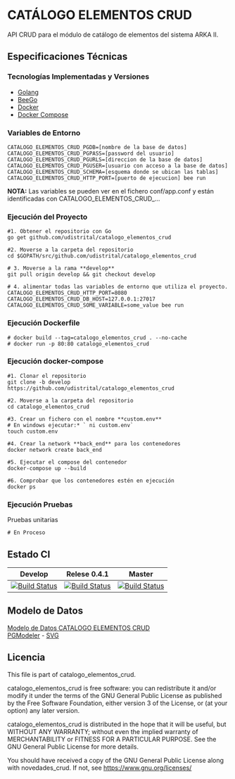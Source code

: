 # CATÁLOGO ELEMENTOS CRUD

API CRUD para el módulo de catálogo de elementos del sistema ARKA II.

## Especificaciones Técnicas

### Tecnologías Implementadas y Versiones

* [Golang](https://github.com/udistrital/introduccion_oas/blob/master/instalacion_de_herramientas/golang.md)
* [BeeGo](https://github.com/udistrital/introduccion_oas/blob/master/instalacion_de_herramientas/beego.md)
* [Docker](https://docs.docker.com/engine/install/ubuntu/)
* [Docker Compose](https://docs.docker.com/compose/)

### Variables de Entorno

```shell
CATALOGO_ELEMENTOS_CRUD_PGDB=[nombre de la base de datos]
CATALOGO_ELEMENTOS_CRUD_PGPASS=[password del usuario]
CATALOGO_ELEMENTOS_CRUD_PGURLS=[direccion de la base de datos]
CATALOGO_ELEMENTOS_CRUD_PGUSER=[usuario con acceso a la base de datos]
CATALOGO_ELEMENTOS_CRUD_SCHEMA=[esquema donde se ubican las tablas]
CATALOGO_ELEMENTOS_CRUD_HTTP_PORT=[puerto de ejecucion] bee run
```

**NOTA:** Las variables se pueden ver en el fichero conf/app.conf y están identificadas con CATALOGO_ELEMENTOS_CRUD_...

### Ejecución del Proyecto

```shell
#1. Obtener el repositorio con Go
go get github.com/udistrital/catalogo_elementos_crud

#2. Moverse a la carpeta del repositorio
cd $GOPATH/src/github.com/udistrital/catalogo_elementos_crud

# 3. Moverse a la rama **develop**
git pull origin develop && git checkout develop

# 4. alimentar todas las variables de entorno que utiliza el proyecto.
CATALOGO_ELEMENTOS_CRUD_HTTP_PORT=8080 CATALOGO_ELEMENTOS_CRUD_DB_HOST=127.0.0.1:27017 CATALOGO_ELEMENTOS_CRUD_SOME_VARIABLE=some_value bee run
```

### Ejecución Dockerfile

```shell
# docker build --tag=catalogo_elementos_crud . --no-cache
# docker run -p 80:80 catalogo_elementos_crud
```

### Ejecución docker-compose

```shell
#1. Clonar el repositorio
git clone -b develop https://github.com/udistrital/catalogo_elementos_crud

#2. Moverse a la carpeta del repositorio
cd catalogo_elementos_crud

#3. Crear un fichero con el nombre **custom.env**
# En windows ejecutar:* ` ni custom.env`
touch custom.env

#4. Crear la network **back_end** para los contenedores
docker network create back_end

#5. Ejecutar el compose del contenedor
docker-compose up --build

#6. Comprobar que los contenedores estén en ejecución
docker ps
```

### Ejecución Pruebas

Pruebas unitarias

```shell
# En Proceso
```

## Estado CI

| Develop | Relese 0.4.1 | Master |
| -- | -- | -- |
| [![Build Status](https://hubci.portaloas.udistrital.edu.co/api/badges/udistrital/catalogo_elementos_crud/status.svg?ref=refs/heads/develop)](https://hubci.portaloas.udistrital.edu.co/udistrital/catalogo_elementos_crud/) | [![Build Status](https://hubci.portaloas.udistrital.edu.co/api/badges/udistrital/catalogo_elementos_crud/status.svg?ref=refs/heads/release/0.4.1)](https://hubci.portaloas.udistrital.edu.co/udistrital/catalogo_elementos_crud/) | [![Build Status](https://hubci.portaloas.udistrital.edu.co/api/badges/udistrital/catalogo_elementos_crud/status.svg?ref=refs/heads/master)](https://hubci.portaloas.udistrital.edu.co/udistrital/catalogo_elementos_crud/) |

## Modelo de Datos

[Modelo de Datos CATALOGO ELEMENTOS CRUD](https://drive.google.com/drive/u/2/folders/1LkLHwuF-FKOyuMEMs0DjMdIUH-YXDJnY)\
[PGModeler](models/modelo.dbm) - [SVG](models/modelo.svg)

## Licencia

This file is part of catalogo_elementos_crud.

catalogo_elementos_crud is free software: you can redistribute it and/or modify it under the terms of the GNU General Public License as published by the Free Software Foundation, either version 3 of the License, or (at your option) any later version.

catalogo_elementos_crud is distributed in the hope that it will be useful, but WITHOUT ANY WARRANTY; without even the implied warranty of MERCHANTABILITY or FITNESS FOR A PARTICULAR PURPOSE. See the GNU General Public License for more details.

You should have received a copy of the GNU General Public License along with novedades_crud. If not, see https://www.gnu.org/licenses/
